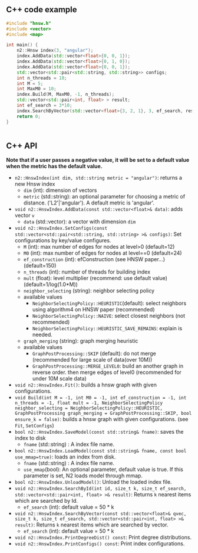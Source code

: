 ## C++ code example
```cpp
#include "hnsw.h"
#include <vector>
#include <map>

int main() {
    n2::Hnsw index(3, "angular");
    index.AddData(std::vector<float>{0, 0, 1});
    index.AddData(std::vector<float>{0, 1, 0});
    index.AddData(std::vector<float>{0, 0, 1});
    std::vector<std::pair<std::string, std::string>> configs;
    int n_threads = 10;
    int M = 5;
    int MaxM0 = 10;
    index.Build(M, MaxM0, -1, n_threads);
    std::vector<std::pair<int, float> > result;
    int ef_search = 3*10;
    index.SearchByVector(std::vector<float>{3, 2, 1}, 3, ef_search, result);
    return 0;
}
    
```

## C++ API

**Note that if a user passes a negative value, it will be set to a default value when the metric has the default value.**

- `n2::HnswIndex(int dim, std::string metric = "angular")`: returns a new Hnsw index
  - `dim` (int): dimension of vectors
  - `metric` (std::string): an optional parameter for choosing a metric of distance. ('L2'|'angular'). A default metric is 'angular'.
- `void n2::HnswIndex.AddData(const std::vector<float>& data)`: adds vector `v`
  - `data` (std::vector<float>): a vector with dimension `dim`
- `void n2::HnswIndex.SetConfigs(const std::vector<std::pair<std::string, std::string> >& configs)`: Set configurations by key/value configures.
    - `M` (int): max number of edges for nodes at level>0 (default=12)
    - `M0` (int): max number of edges for nodes at level==0 (default=24)
    - `ef_construction` (int): efConstruction (see HNSW paper...) (default=150)
    - `n_threads` (int): number of threads for building index
    - `mult` (float): level multiplier (recommend: use default value) (default=1/log(1.0*M))
    - `neighbor_selecting` (string): neighbor selecting policy
    - available values
        - `NeighborSelectingPolicy::HEURISTIC`(default): select neighbors using algorithm4 on HNSW paper (recommended)
        - `NeighborSelectingPolicy::NAIVE`: select closest neighbors (not recommended)
        - `NeighborSelectingPolicy::HEURISTIC_SAVE_REMAINS`: explain is needed.
    - `graph_merging` (string): graph merging heuristic
    - available values
        - `GraphPostProcessing::SKIP` (default): do not merge (recommended for large scale of data(over 10M))
        - `GraphPostProcessing::MERGE_LEVEL0`: build an another graph in reverse order. then merge edges of level0 (recommended for under 10M scale data)
- `void n2::HnswIndex.Fit()`: builds a hnsw graph with given configurations.
- `void Build(int M = -1, int M0 = -1, int ef_construction = -1, int n_threads = -1, float mult = -1, NeighborSelectingPolicy neighbor_selecting = NeighborSelectingPolicy::HEURISTIC, GraphPostProcessing graph_merging = GraphPostProcessing::SKIP, bool ensure_k = false)`: builds a hnsw graph with given configurations. (see `Fit`, `SetConfigs`)
- `bool n2::HnswIndex.SaveModel(const std::string& fname)`: saves the index to disk
    - `fname` (std::string) : A index file name.
- `bool n2::HnswIndex.LoadModel(const std::string& fname, const bool use_mmap=true)`: loads an index from disk.
    - `fname` (std::string) : A index file name.
    - `use_mmap`(bool): An optional parameter, default value is true. If this parameter is set, N2 loads model through mmap.
- `bool n2::HnswIndex.UnloadModel()`: Unload the loaded index file.
- `void n2::HnswIndex.SearchById(int id, size_t k, size_t ef_search, std::vector<std::pair<int, float> >& result)`: Returns `k` nearest items which are searched by Id.
    - `ef_search` (int): default value = 50 * k
- `void n2::HnswIndex.SearchByVector(const std::vector<float>& qvec, size_t k, size_t ef_search, std::vector<std::pair<int, float> >& result)`: Returns `k` nearest items which are searched by vector.
    - `ef_search` (int): default value = 50 * k
- `void n2::HnswIndex.PrintDegreeDist() const`: Print degree distributions.
- `void n2::HnswIndex.PrintConfigs() const`: Print index configurations.
